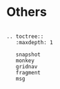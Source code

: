 # Others


```eval_rst

.. toctree::
   :maxdepth: 1

   snapshot
   monkey
   gridnav
   fragment
   msg
```

